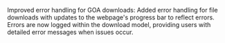 Improved error handling for GOA downloads: Added error handling for file downloads with updates to the webpage's progress bar to reflect errors. Errors are now logged within the download model, providing users with detailed error messages when issues occur.​